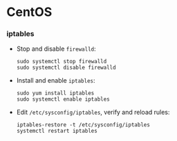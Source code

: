 # CentOS

### iptables
* Stop and disable `firewalld`:  
  ```
  sudo systemctl stop firewalld
  sudo systemctl disable firewalld
  ```

* Install and enable `iptables`:
  ```
  sudo yum install iptables
  sudo systemctl enable iptables
  ```

* Edit `/etc/sysconfig/iptables`, verify and reload rules:
  ```
  iptables-restore -t /etc/sysconfig/iptables
  systemctl restart iptables
  ```
